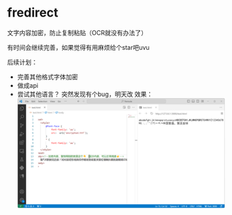 # fredirect
文字内容加密，防止复制粘贴（OCR就没有办法了）

有时间会继续完善，如果觉得有用麻烦给个star吧uvu

后续计划：
 + 完善其他格式字体加密
 + 做成api
 + 尝试其他语言？
突然发现有个bug，明天改
效果：
![test](res/test.png)
